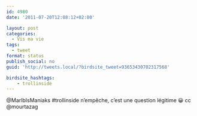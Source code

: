 ```yaml
---
id: 4980
date: '2011-07-20T12:08:12+02:00'

layout: post
categories:
  - Vis ma vie
tags:
  - tweet
format: status
publish_social: no
guid: 'http://tweets.local/?birdsite_tweet=93653430702317568'

birdsite_hashtags:
    - trollinside
---
```


@MarlbIsManiaks #trollinside n’empêche, c’est une question légitime 😀 cc @mourtazag